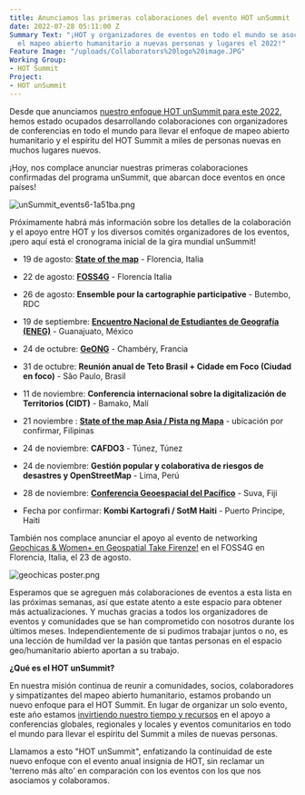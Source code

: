 ```yaml
---
title: Anunciamos las primeras colaboraciones del evento HOT unSummit
date: 2022-07-28 05:11:00 Z
Summary Text: "¡HOT y organizadores de eventos en todo el mundo se asocian para llevar
  el mapeo abierto humanitario a nuevas personas y lugares el 2022!"
Feature Image: "/uploads/Collaborators%20logo%20image.JPG"
Working Group:
- HOT Summit
Project:
- HOT unSummit
---
```


Desde que anunciamos [nuestro enfoque HOT unSummit para este 2022](https://www.hotosm.org/updates/hot-summit-un-nuevo-y-emocionante-enfoque-para-2022-y-2023/), hemos estado ocupados desarrollando colaboraciones con organizadores de conferencias en todo el mundo para llevar el enfoque de mapeo abierto humanitario y el espíritu del HOT Summit a miles de personas nuevas en muchos lugares nuevos.

¡Hoy, nos complace anunciar nuestras primeras colaboraciones confirmadas del programa unSummit, que abarcan doce eventos en once países!

![unSummit_events6-1a51ba.png](/uploads/unSummit_events6-1a51ba.png)

Próximamente habrá más información sobre los detalles de la colaboración y el apoyo entre HOT y los diversos comités organizadores de los eventos, ¡pero aquí está el cronograma inicial de la gira mundial unSummit!

* 19 de agosto: **[State of the map](https://2022.stateofthemap.org/)** - Florencia, Italia

* 22 de agosto: **[FOSS4G](https://2022.foss4g.org/index.php)** - Florencia Italia

* 26 de agosto: **Ensemble pour la cartographie participative** - Butembo, RDC

* 19 de septiembre: **[Encuentro Nacional de Estudiantes de Geografía (ENEG)](https://www.facebook.com/ENEG.MX/)** - Guanajuato, México

* 24 de octubre: **[GeONG](https://cartong.org/geong/2022)** - Chambéry, Francia

* 31 de octubre: **Reunión anual de Teto Brasil \+ Cidade em Foco (Ciudad en foco)** - São Paulo, Brasil

* 11 de noviembre: **Conferencia internacional sobre la digitalización de Territorios (CIDT)** - Bamako, Malí

* 21 noviembre : **[State of the map Asia / Pista ng Mapa](https://pistangmapa.github.io/2022/)** - ubicación por confirmar, Filipinas

* 24 de noviembre: **CAFDO3** - Túnez, Túnez

* 24 de noviembre: **Gestión popular y colaborativa de riesgos de desastres y OpenStreetMap** - Lima, Perú

* 28 de noviembre: **[Conferencia Geoespacial del Pacífico](https://osgeo-oceania.org/pacific-geospatial-conference/)** - Suva, Fiji

* Fecha por confirmar: **Kombi Kartografi / SotM Haiti** - Puerto Principe, Haiti

También nos complace anunciar el apoyo al evento de networking [Geochicas & Women\+ en Geospatial Take Firenze!](https://2022.foss4g.org/schedule_geowomen.php) en el FOSS4G en Florencia, Italia, el 23 de agosto.

![geochicas poster.png](/uploads/geochicas%20poster.png)

Esperamos que se agreguen más colaboraciones de eventos a esta lista en las próximas semanas, así que estate atento a este espacio para obtener más actualizaciones. Y muchas gracias a todos los organizadores de eventos y comunidades que se han comprometido con nosotros durante los últimos meses. Independientemente de si pudimos trabajar juntos o no, es una lección de humildad ver la pasión que tantas personas en el espacio geo/humanitario abierto aportan a su trabajo.

**¿Qué es el HOT unSummit?**

En nuestra misión continua de reunir a comunidades, socios, colaboradores y simpatizantes del mapeo abierto humanitario, estamos probando un nuevo enfoque para el HOT Summit. En lugar de organizar un solo evento, este año estamos [invirtiendo nuestro tiempo y recursos](https://www.hotosm.org/updates/hot-summit-un-nuevo-y-emocionante-enfoque-para-2022-y-2023/) en el apoyo a conferencias globales, regionales y locales y eventos comunitarios en todo el mundo para llevar el espíritu del Summit a miles de nuevas personas.

Llamamos a esto "HOT unSummit", enfatizando la continuidad de este nuevo enfoque con el evento anual insignia de HOT, sin reclamar un 'terreno más alto' en comparación con los eventos con los que nos asociamos y colaboramos.